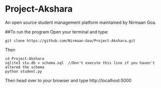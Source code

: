 # Project-Akshara
An open source student management platform maintained by Nirmaan Goa.

##To run the program
Open your terminal and type:
```
git clone https://github.com/Nirmaan-Goa/Project-Akshara.git
```

Then
```
cd Project-Akshara
sqlite3 stu.db < schema.sql  //Don't execute this line if you haven't altered the schema
python student.py
```

Then head over to your browser and type http://localhost:5000

